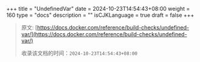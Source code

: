 +++
title = "UndefinedVar"
date = 2024-10-23T14:54:43+08:00
weight = 160
type = "docs"
description = ""
isCJKLanguage = true
draft = false
+++

> 原文: [https://docs.docker.com/reference/build-checks/undefined-var/](https://docs.docker.com/reference/build-checks/undefined-var/)
>
> 收录该文档的时间：`2024-10-23T14:54:43+08:00`

